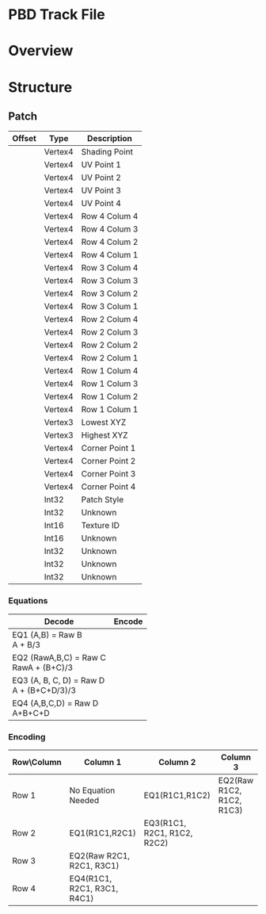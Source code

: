 # PBD Track File

# Overview

# Structure

## Patch 

| Offset 	| Type    	| Description    	|
|--------	|---------	|----------------	|
|        	| Vertex4 	| Shading Point  	|
|        	| Vertex4 	| UV Point 1     	|
|        	| Vertex4 	| UV Point 2     	|
|        	| Vertex4 	| UV Point 3     	|
|        	| Vertex4 	| UV Point 4     	|
|        	| Vertex4 	| Row 4 Colum 4  	|
|        	| Vertex4 	| Row 4 Colum 3  	|
|        	| Vertex4 	| Row 4 Colum 2  	|
|        	| Vertex4 	| Row 4 Colum 1  	|
|        	| Vertex4 	| Row 3 Colum 4  	|
|        	| Vertex4 	| Row 3 Colum 3  	|
|        	| Vertex4 	| Row 3 Colum 2  	|
|        	| Vertex4 	| Row 3 Colum 1  	|
|        	| Vertex4 	| Row 2 Colum 4  	|
|        	| Vertex4 	| Row 2 Colum 3  	|
|        	| Vertex4 	| Row 2 Colum 2  	|
|        	| Vertex4 	| Row 2 Colum 1  	|
|        	| Vertex4 	| Row 1 Colum 4  	|
|        	| Vertex4 	| Row 1 Colum 3  	|
|        	| Vertex4 	| Row 1 Colum 2  	|
|        	| Vertex4 	| Row 1 Colum 1  	|
|        	| Vertex3 	| Lowest XYZ     	|
|        	| Vertex3 	| Highest XYZ    	|
|        	| Vertex4 	| Corner Point 1 	|
|        	| Vertex4 	| Corner Point 2 	|
|        	| Vertex4 	| Corner Point 3 	|
|        	| Vertex4 	| Corner Point 4 	|
|        	| Int32   	| Patch Style    	|
|        	| Int32   	| Unknown        	|
|        	| Int16   	| Texture ID     	|
|        	| Int16   	| Unknown        	|
|        	| Int32   	| Unknown        	|
|        	| Int32   	| Unknown        	|
|        	| Int32   	| Unknown        	|

### Equations

| Decode                                           	| Encode 	|
|--------------------------------------------------	|--------	|
| EQ1 (A,B) = Raw B <br> A + B/3                	|        	|
| EQ2 (RawA,B,C) = Raw C <br> RawA + (B+C)/3     	|        	|
| EQ3 (A, B, C, D) = Raw D <br> A + (B+C+D/3)/3  	|        	|
| EQ4 (A,B,C,D) = Raw D <br> A+B+C+D             	|        	|

### Encoding
| Row\Column 	| Column 1                    	| Column 2                    	| Column 3                  	| Column 4                    	|
|------------	|-----------------------------	|-----------------------------	|---------------------------	|-----------------------------	|
| Row 1      	| No Equation Needed          	| EQ1(R1C1,R1C2)              	| EQ2(Raw R1C2, R1C2, R1C3) 	| EQ4(R1C1, R1C2, R1C3, R1C4) 	|
| Row 2      	| EQ1(R1C1,R2C1)              	| EQ3(R1C1, R2C1, R1C2, R2C2) 	|                           	|                             	|
| Row 3      	| EQ2(Raw R2C1, R2C1, R3C1)   	|                             	|                           	|                             	|
| Row 4      	| EQ4(R1C1, R2C1, R3C1, R4C1) 	|                             	|                           	|                             	|